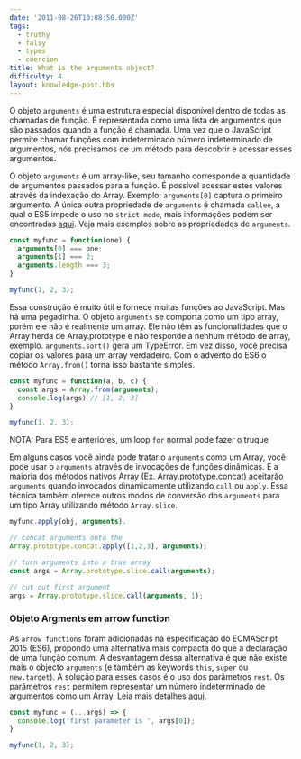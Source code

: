 ```yaml
---
date: '2011-08-26T10:08:50.000Z'
tags:
  - truthy
  - falsy
  - types
  - coercion
title: What is the arguments object?
difficulty: 4
layout: knowledge-post.hbs
---
```


O objeto `arguments` é uma estrutura especial disponível dentro de todas as chamadas de função. É representada como uma lista de argumentos que são passados quando a função é chamada. Uma vez que o JavaScript permite chamar funções com indeterminado número indeterminado de argumentos, nós precisamos de um método para descobrir e acessar esses argumentos.

O objeto `arguments` é um array-like, seu tamanho corresponde a quantidade de argumentos passados para a função. É possível acessar estes valores através da indexação do Array. Exemplo: `arguments[0]` captura o primeiro argumento. A única outra propriedade de `arguments` é chamada `callee`, a qual o ES5 impede o uso no `strict mode`, mais informações podem ser encontradas [aqui](https://developer.mozilla.org/en-US/docs/Web/JavaScript/Reference/Functions/arguments/callee).
Veja mais exemplos sobre as propriedades de `arguments`.

```js
const myfunc = function(one) {
  arguments[0] === one;
  arguments[1] === 2;
  arguments.length === 3;
}

myfunc(1, 2, 3);
```

Essa construção é muito útil e fornece muitas funções ao JavaScript. Mas há uma pegadinha. O objeto `arguments` se comporta como um tipo array, porém ele não é realmente um array. Ele não têm as funcionalidades que o Array herda de Array.prototype e não responde a nenhum método de array, exemplo. `arguments.sort()` gera um TypeError. Em vez disso, você precisa copiar os valores para um array verdadeiro.
Com o advento do ES6 o método `Array.from()` torna isso bastante simples.

```js
const myfunc = function(a, b, c) {
  const args = Array.from(arguments);
  console.log(args) // [1, 2, 3]
}

myfunc(1, 2, 3);
```
NOTA: Para ES5 e anteriores, um loop `for` normal pode fazer o truque

Em alguns casos você ainda pode tratar o `arguments` como um Array, você pode usar o `arguments` através de invocações de funções dinâmicas. E a maioria dos métodos nativos Array (Ex. Array.prototype.concat) aceitarão `arguments` quando invocados dinamicamente utilizando `call` ou `apply`. Essa técnica também oferece outros modos de conversão dos `arguments` para um tipo Array utilizando método `Array.slice`.

```js
myfunc.apply(obj, arguments).

// concat arguments onto the
Array.prototype.concat.apply([1,2,3], arguments);

// turn arguments into a true array
const args = Array.prototype.slice.call(arguments);

// cut out first argument
args = Array.prototype.slice.call(arguments, 1);
```

### Objeto Argments em arrow function

As `arrow functions` foram adicionadas na especificação do ECMAScript 2015 (ES6), propondo uma alternativa mais compacta do que a declaração de uma função comum. A desvantagem dessa alternativa é que não existe mais o objecto `arguments` (e também as keywords `this`, `super` ou `new.target`). A solução para esses casos é o uso dos parâmetros `rest`. Os parâmetros `rest` permitem representar um número indeterminado de argumentos como um Array. Leia mais detalhes [aqui](https://developer.mozilla.org/en-US/docs/Web/JavaScript/Reference/Functions/rest_parameters).

```js
const myfunc = (...args) => {
  console.log('first parameter is ', args[0]);
}

myfunc(1, 2, 3);
```
